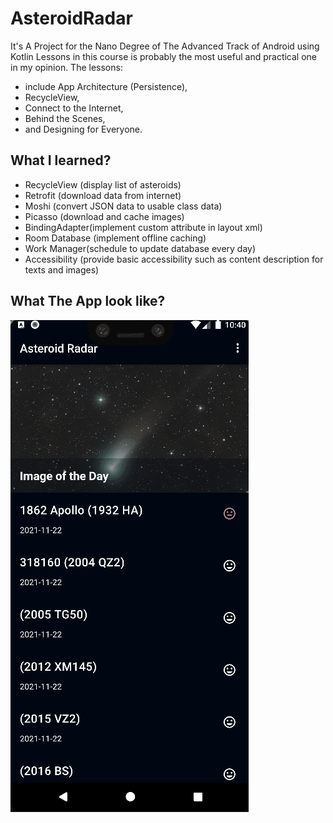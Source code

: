 # AsteroidRadar
It's A Project for the Nano Degree of The Advanced Track of Android using Kotlin
Lessons in this course is probably the most useful and practical one in my opinion. 
The lessons:
* include App Architecture (Persistence),
* RecycleView,
* Connect to the Internet, 
* Behind the Scenes, 
* and Designing for Everyone.

## What I learned?

* RecycleView (display list of asteroids)
* Retrofit (download data from internet)
* Moshi (convert JSON data to usable class data)
* Picasso (download and cache images)
* BindingAdapter(implement custom attribute in layout xml)
* Room Database (implement offline caching)
* Work Manager(schedule to update database every day)
* Accessibility (provide basic accessibility such as content description for texts and images)
## What The App look like?
![](screenshots/completed_android_kotlin_developer_nanodegree_projects_02.gif)